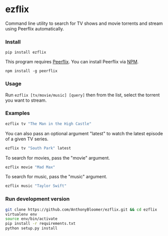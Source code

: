 # ezflix

Command line utility to search for TV shows and movie torrents and stream using Peerflix automatically.

### Install 

```
pip install ezflix
```

This program requires [Peerflix](https://github.com/mafintosh/peerflix). You can install Peerflix via [NPM](https://www.npmjs.com).

```
npm install -g peerflix
```

### Usage

Run ```ezflix [tv/movie/music] [query]``` then from the list, select the torrent you want to stream. 

### Examples

```bash
ezflix tv "The Man in the High Castle"
```

You can also pass an optional argument "latest" to watch the latest episode of a given TV series.

```bash
ezflix tv "South Park" latest
```

To search for movies, pass the "movie" argument.

```bash
ezflix movie "Mad Max"
```

To search for music, pass the "music" argument.

```bash
ezflix music "Taylor Swift"
```

### Run development version

```bash
git clone https://github.com/AnthonyBloomer/ezflix.git && cd ezflix
virtualenv env
source env/bin/activate
pip install -r requirements.txt
python setup.py install

```
